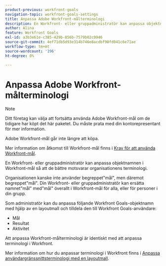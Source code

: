 ```yaml
---
product-previous: workfront-goals
navigation-topic: workfront-goals-settings
title: Anpassa Adobe Workfront-målterminologi
description: En Workfront- eller gruppadministratör kan anpassa objektnamnen i Workfront-mål så att de bättre motsvarar organisationens terminologi.
author: Alina
feature: Workfront Goals
exl-id: a3b3e61e-c385-429b-856b-7579b02c9946
source-git-commit: 4ef71db5d93e314b746e8acdbf90fd041c6e71ae
workflow-type: tm+mt
source-wordcount: '196'
ht-degree: 0%

---
```


# Anpassa Adobe Workfront-målterminologi

<!--Audited for P&P only: 10/2025-->

>[!NOTE]
>
>Ditt företag kan välja att fortsätta använda Adobe Workfront-mål om de tidigare har köpt det här paketet. Du måste prata med din kontorepresentant för mer information.
>
>Adobe Workfront-mål går inte längre att köpa.
>
>Mer information om åtkomst till Workfront-mål finns i [Krav för att använda Workfront-mål](/help/quicksilver/workfront-goals/goal-management/access-needed-for-wf-goals.md).

<!--Old:

>[!IMPORTANT]
>
>Your organization must have the following to use the functionality described in this article:
>
>* For the new plan and license structure:
>
>   * The Ultimate Workfront plan 
>    
>* For the current plan and license structure: 
>
>   * A Pro or higher Workfront plan
>   * An Adobe Workfront Goals license in addition to a Workfront license.
>
>Contact your Workfront account manager to learn about a Workfront Goals license.    
> 
>For additional information about access to Workfront Goals, see [Requirements to use Workfront Goals](/help/quicksilver/workfront-goals/goal-management/access-needed-for-wf-goals.md).  -->

En Workfront- eller gruppadministratör kan anpassa objektnamnen i Workfront-mål så att de bättre motsvarar organisationens terminologi.

Organisationen kanske inte använder begreppet&quot;mål&quot;, men däremot begreppet&quot;mål&quot;. Din Workfront- eller gruppadministratör kan ersätta namnet&quot;mål&quot; med&quot;mål&quot; överallt i Workfront-mål för alla, eller för personer i din grupp.

Som administratör kan du anpassa följande Workfront Goals-objektnamn med hjälp av en layoutmall och tilldela den till Workfront Goals-användare:

* Mål
* Resultat
* Aktivitet

Att anpassa Workfront-målterminologi är identiskt med att anpassa terminologi i Workfront.

Mer information om hur du anpassar terminologi i Workfront finns i [Anpassa användargränssnittsterminologi med en layoutmall](../../administration-and-setup/customize-workfront/use-layout-templates/customize-terminology.md).
